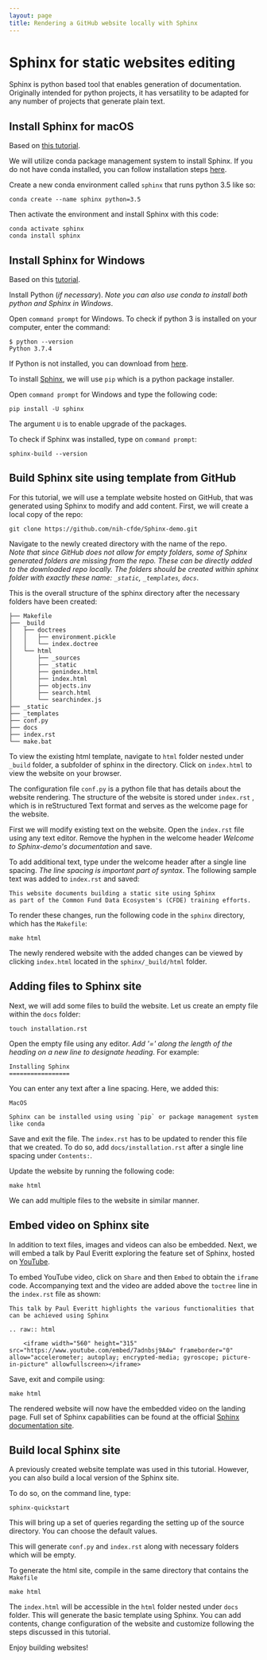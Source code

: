 ```yaml
---
layout: page
title: Rendering a GitHub website locally with Sphinx
---
```


Sphinx for static websites editing
==================================

Sphinx is python based tool that enables generation of documentation. Originally intended for python projects, it has versatility to be adapted for any number of projects that generate plain text.

Install Sphinx for macOS
------------------------

Based on [this tutorial](https://www.sphinx-doc.org/en/master/usage/installation.html).

We will utilize conda package management system to install Sphinx. If you do not have conda installed, you can follow installation steps [here](https://docs.conda.io/projects/conda/en/latest/user-guide/install/macos.html).

Create a new conda environment called `sphinx` that runs python 3.5 like
so:

```
conda create --name sphinx python=3.5
```

Then activate the environment and install Sphinx with this code:

```
conda activate sphinx
conda install sphinx
```

Install Sphinx for Windows
----------------------------

Based on this [tutorial](https://www.sphinx-doc.org/en/master/usage/installation.html).

Install Python (*if necessary*). *Note you can also use conda to install both python and Sphinx in Windows*.

Open `command prompt` for Windows.
To check if python 3 is installed on your computer, enter the command:

```
$ python --version
Python 3.7.4
```

If Python is not installed, you can download from [here](https://www.python.org/downloads/).

To install [Sphinx](https://www.sphinx-doc.org/en/master/usage/quickstart.html), we will use `pip` which is a python package installer.

Open `command prompt` for Windows and type the following code:

```
pip install -U sphinx
```

The argument `U` is to enable upgrade of the packages.

To check if Sphinx was installed, type on `command prompt`:

```
sphinx-build --version
```

Build Sphinx site using template from GitHub
--------------------------------------------    

For this tutorial, we will use a template website hosted on GitHub, that was generated using Sphinx to modify and add content. First, we will create a local copy of the repo:

```
git clone https://github.com/nih-cfde/Sphinx-demo.git
```

Navigate to the newly created directory with the name of the repo.  
*Note that since GitHub does not allow for empty folders, some of Sphinx generated folders are missing from the repo. These can be directly added to the downloaded repo locally. The folders should be created within sphinx folder with exactly these name: `_static`, `_templates`, `docs`*.

This is the overall structure of the sphinx directory after the necessary folders have been created:

```
├── Makefile
├── _build
│   ├── doctrees
│   │   ├── environment.pickle
│   │   └── index.doctree
│   └── html
│       ├── _sources
│       ├── _static
│       ├── genindex.html
│       ├── index.html
│       ├── objects.inv
│       ├── search.html
│       └── searchindex.js
├── _static
├── _templates
├── conf.py
├── docs
├── index.rst
└── make.bat
```

To view the existing html template, navigate to `html` folder nested under `_build` folder, a subfolder of sphinx in the directory. Click on `index.html` to view the website on your browser.

The configuration file `conf.py` is a python file that has details about the website rendering. The structure of the website is stored under `index.rst` , which is in reStructured Text format and serves as the welcome page for the website.

First we will modify existing text on the website. Open the `index.rst` file using any text editor. Remove the hyphen in the welcome header *Welcome to Sphinx-demo's documentation* and save.

To add additional text, type under the welcome header after a single line spacing. *The line spacing is important part of syntax*. The following sample text was added  to `index.rst` and saved:

```
This website documents building a static site using Sphinx
as part of the Common Fund Data Ecosystem's (CFDE) training efforts.
```

To render these changes, run the following code in the `sphinx` directory, which has the `Makefile`:

```
make html
```

The newly rendered website with the added changes can be viewed by clicking `index.html` located in the `sphinx/_build/html` folder.

Adding files to Sphinx site
----------------------------  

Next, we will add some files to build the website. Let us create an empty file within the `docs` folder:

```
touch installation.rst
```

Open the empty file using any editor. *Add '=' along the length of the heading on a new line to designate heading*. For example:

```
Installing Sphinx
=================
```

You can enter any text after a line spacing. Here, we added this:

```
MacOS

Sphinx can be installed using using `pip` or package management system like conda
```

Save and exit the file.
The `index.rst` has to be updated to render this file that we created. To do so, add `docs/installation.rst` after a single line spacing under `Contents:`.

Update the website by running the following code:

```
make html
```

We can add multiple files to the website in similar manner.

Embed video on Sphinx site
---------------------------

In addition to text files, images and videos can also be embedded. Next, we will embed a talk by Paul Everitt exploring the feature set of Sphinx, hosted on [YouTube](https://www.youtube.com/watch?v=7adnbsj9A4w).

To embed YouTube video, click on `Share` and then `Embed` to obtain the `iframe` code. Accompanying text and the video are added above the `toctree` line in the `index.rst` file as shown:

```
This talk by Paul Everitt highlights the various functionalities that can be achieved using Sphinx

.. raw:: html

    <iframe width="560" height="315" src="https://www.youtube.com/embed/7adnbsj9A4w" frameborder="0" allow="accelerometer; autoplay; encrypted-media; gyroscope; picture-in-picture" allowfullscreen></iframe>
```

Save, exit and compile using:

```
make html
```

The rendered website will now have the embedded video on the landing page. Full set of Sphinx capabilities can be found at the official [Sphinx documentation site](https://www.sphinx-doc.org/en/master/).

Build local Sphinx site
------------------------

A previously created website template was used in this tutorial. However, you can also build a local version of the Sphinx site.

To do so, on the command line, type:

```
sphinx-quickstart
```

This will bring up a set of queries regarding the setting up of the source directory. You can choose the default values.

This will generate `conf.py` and `index.rst` along with necessary folders which will be empty.

To generate the html site, compile in the same directory that contains the `Makefile`

```
make html
```

The `index.html` will be accessible in the `html` folder nested under `docs` folder. This will generate the basic template using Sphinx. You can add contents, change configuration of the website and customize following the steps discussed in this tutorial.

Enjoy building websites!
